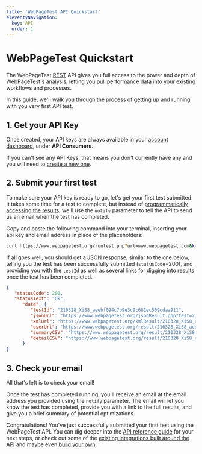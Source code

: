 ```yaml
---
title: 'WebPageTest API Quickstart'
eleventyNavigation:
  key: API
  order: 1
---
```

# WebPageTest Quickstart
The WebPageTest [REST](https://en.wikipedia.org/wiki/Representational_state_transfer) API gives you full access to the power and depth of WebPageTest's analysis, letting you pull performance data into your existing workflows and processes.

In this guide, we'll walk you through the process of getting up and running with you very first API test.

## 1. Get your API Key

Once created, your API keys are always available in your [account dashboard](https://app.webpagetest.org/ui/wpt/myAccount), under **API Consumers**.

If you can't see any API Keys, that means you don't currently have any and you will need to [create a new one](/api/keys/#obtaining-your-keys).

## 2. Submit your first test
To make sure your API key is ready to go, let's get your first test submitted. It takes some time for a test to complete, but instead of [programmatically accessing the results](/api/reference/#getting-test-results), we'll use the `notify` parameter to tell the API to send us an email when the test has completed.

Copy and paste the following command into your terminal, inserting your api key and email address in place of the placeholders:

```bash
curl https://www.webpagetest.org/runtest.php?url=www.webpagetest.com&k={YOUR_API_KEY}&f=json&notify={YOUR_EMAIL}
```

If all goes well, you should get a JSON response, similar to the one below, telling you the test has been successfully submitted (`statusCode`=200), and providing you with the `testId` as well as several links for digging into results once the test has been completed.

```json
{
   "statusCode": 200,
   "statusText": "Ok",
      "data": {
         "testId": "210328_XiS8_aeebf094c7b9e3c9c681ec509cdaa911",
         "jsonUrl": "https://www.webpagetest.org/jsonResult.php?test=210328_XiS8_aeebf094c7b9e3c9c681ec509cdaa911",
         "xmlUrl": "https://www.webpagetest.org/xmlResult/210328_XiS8_aeebf094c7b9e3c9c681ec509cdaa911/",
         "userUrl": "https://www.webpagetest.org/result/210328_XiS8_aeebf094c7b9e3c9c681ec509cdaa911/",
         "summaryCSV": "https://www.webpagetest.org/result/210328_XiS8_aeebf094c7b9e3c9c681ec509cdaa911/page_data.csv",
         "detailCSV": "https://www.webpagetest.org/result/210328_XiS8_aeebf094c7b9e3c9c681ec509cdaa911/requests.csv"
      }
}
```

## 3. Check your email
All that's left is to check your email!

Once the test has completed running, you'll receive an email at the email address you provided using the `notify` parameter. The email will let you know the test has completed, provide you with a link to the full results, and give you a brief summary of potential optimizations.

Congratulations! You've just successfully submitted your first test using the WebPageTest API. You can dig deeper into the [API reference guide](/api/reference/) for your next steps, or check out some of the [existing integrations built around the API](/api/integrations/) and maybe even [build your own](/api/integrations/#officially-supported-integrations).